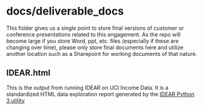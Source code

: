 # docs/deliverable_docs
This folder gives us a single point to store final versions of customer or conference presentations related to this engagement. As the repo will become large if you store Word, ppt, etc. files (especially if these are changing over time), please only store final documents here and utilize another location such as a Sharepoint for working documents of that nature.

## IDEAR.html
This is the output from running IDEAR on UCI Income Data. It is a standardized HTML data exploration report generated by the [IDEAR Python 3 utility](https://github.com/Azure/Azure-TDSP-Utilities/tree/master/DataScienceUtilities/DataReport-Utils/Python) 

